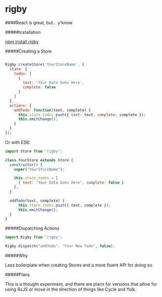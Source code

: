 # rigby

####React is great, but... y'know

#####Installation

[npm install rigby](https://www.npmjs.com/package/rigby)

#####Creating a Store

```javascript

Rigby.createStore('YourStoreName', {
  state: {
    todos: [
      { 
        text: 'Your Data Goes Here',
        complete: false
      }
    ]
  },
  actions: {
    addTodo: function(text, complete) {
      this.state.todos.push({ text: text, complete: complete });
      this.emitChange();
    }
  }
});

```

Or with ES6:

```javascript
import Store from "rigby";

class YourStore extends Store {
  constructor() {
    super("YourStoreName");

    this.state.todos = [ 
      { text: "Your Data Goes Here", complete: false }
    ];
  }

  addTodo(text, complete) {
      this.state.todos.push({ text, complete });
      this.emitChange();
  }
}

```

#####Dispatching Actions

```javascript
import Rigby from "rigby";

Rigby.dispatch("addTodo", "Your New Todo", false);
```

#####Why

Less boilerplate when creating Stores and a more fluent API for doing so.

#####Plans

This is a thought experiment, and there are plans for versions that allow for using RxJS or move in the direction of things like Cycle and Yolk.
